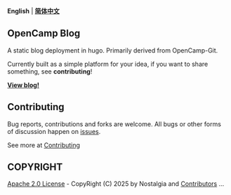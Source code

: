 **English** | **[简体中文](README-cn.md)** 

## OpenCamp Blog

A static blog deployment in hugo. Primarily derived from OpenCamp-Git.

Currently built as a simple platform for your idea, if you want to share something, see **contributing**!

[**View blog!**](https://lvyuemeng.github.io/opencamp-blog)

## Contributing
Bug reports, contributions and forks are welcome. All bugs or other forms of discussion happen on [issues](https://github.com/lvyuemeng/Nexus-Blog/issues).

See more at [Contributing](./CONTRIBUTION.md)

## COPYRIGHT

[Apache 2.0 License](./LICENSE) - CopyRight (C) 2025 by Nostalgia and [Contributors](https://github.com/lvyuemeng/Nexus-Blog/graphs/contributors)
...
